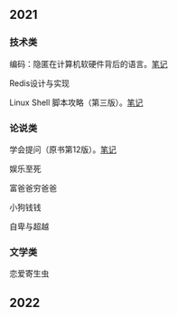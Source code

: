 ## 2021

### 技术类

编码：隐匿在计算机软硬件背后的语言。[笔记](https://www.cnblogs.com/sjmuvx/p/15674252.html)

Redis设计与实现

Linux Shell 脚本攻略（第三版）。[笔记](https://www.cnblogs.com/sjmuvx/p/15756020.html)

### 论说类

学会提问（原书第12版）。[笔记](https://www.cnblogs.com/sjmuvx/p/15725478.html)

娱乐至死

富爸爸穷爸爸

小狗钱钱

自卑与超越

### 文学类

恋爱寄生虫

## 2022